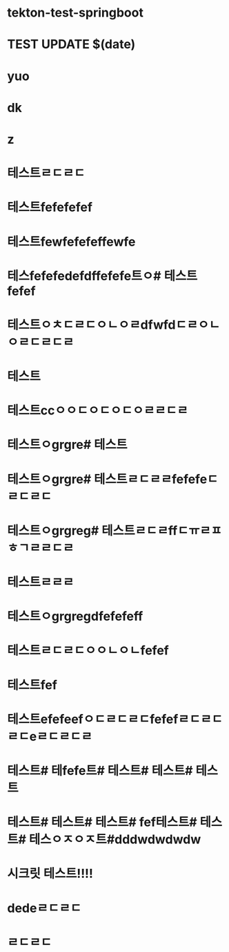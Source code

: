# tekton-test-springboot
# TEST UPDATE $(date)
# yuo
# dk
# z
# 테스트ㄹㄷㄹㄷ
# 테스트fefefefef
# 테스트fewfefefeffewfe
# 테스fefefedefdffefefe트ㅇ# 테스트fefef
# 테스트ㅇㅊㄷㄹㄷㅇㄴㅇㄹdfwfdㄷㄹㅇㄴㅇㄹㄷㄹㄷㄹ
# 테스트
# 테스트ccㅇㅇㄷㅇㄷㅇㄷㅇㄹㄹㄷㄹ
# 테스트ㅇgrgre# 테스트
# 테스트ㅇgrgre# 테스트ㄹㄷㄹㄹfefefeㄷㄹㄷㄹㄷ
# 테스트ㅇgrgreg# 테스트ㄹㄷㄹffㄷㅠㄹㅍㅎㄱㄹㄹㄷㄹ
# 테스트ㄹㄹㄹ
# 테스트ㅇgrgregdfefefeff
# 테스트ㄹㄷㄹㄷㅇㅇㄴㅇㄴfefef
# 테스트fef
# 테스트efefeefㅇㄷㄹㄷㄹㄷfefefㄹㄷㄹㄷㄹㄷeㄹㄷㄹㄷㄹ
# 테스트# 테fefe트# 테스트# 테스트# 테스트
# 테스트# 테스트# 테스트# fef테스트# 테스트# 테스ㅇㅈㅇㅈ트#dddwdwdwdw
# 시크릿 테스트!!!!
# dedeㄹㄷㄹㄷ
# ㄹㄷㄹㄷ